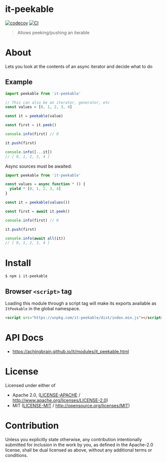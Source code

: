 # it-peekable

[![codecov](https://img.shields.io/codecov/c/github/achingbrain/it.svg?style=flat-square)](https://codecov.io/gh/achingbrain/it)
[![CI](https://img.shields.io/github/actions/workflow/status/achingbrain/it/js-test-and-release.yml?branch=main\&style=flat-square)](https://github.com/achingbrain/it/actions/workflows/js-test-and-release.yml?query=branch%3Amain)

> Allows peeking/pushing an iterable

# About

<!--

!IMPORTANT!

Everything in this README between "# About" and "# Install" is automatically
generated and will be overwritten the next time the doc generator is run.

To make changes to this section, please update the @packageDocumentation section
of src/index.js or src/index.ts

To experiment with formatting, please run "npm run docs" from the root of this
repo and examine the changes made.

-->

Lets you look at the contents of an async iterator and decide what to do

## Example

```javascript
import peekable from 'it-peekable'

// This can also be an iterator, generator, etc
const values = [0, 1, 2, 3, 4]

const it = peekable(value)

const first = it.peek()

console.info(first) // 0

it.push(first)

console.info([...it])
// [ 0, 1, 2, 3, 4 ]
```

Async sources must be awaited:

```javascript
import peekable from 'it-peekable'

const values = async function * () {
  yield * [0, 1, 2, 3, 4]
}

const it = peekable(values())

const first = await it.peek()

console.info(first) // 0

it.push(first)

console.info(await all(it))
// [ 0, 1, 2, 3, 4 ]
```

# Install

```console
$ npm i it-peekable
```

## Browser `<script>` tag

Loading this module through a script tag will make its exports available as `ItPeekable` in the global namespace.

```html
<script src="https://unpkg.com/it-peekable/dist/index.min.js"></script>
```

# API Docs

- <https://achingbrain.github.io/it/modules/it_peekable.html>

# License

Licensed under either of

- Apache 2.0, ([LICENSE-APACHE](https://github.com/achingbrain/it/blob/main/packages/it-peekable/LICENSE-APACHE) / <http://www.apache.org/licenses/LICENSE-2.0>)
- MIT ([LICENSE-MIT](https://github.com/achingbrain/it/blob/main/packages/it-peekable/LICENSE-MIT) / <http://opensource.org/licenses/MIT>)

# Contribution

Unless you explicitly state otherwise, any contribution intentionally submitted for inclusion in the work by you, as defined in the Apache-2.0 license, shall be dual licensed as above, without any additional terms or conditions.
